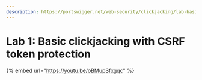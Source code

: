 ```yaml
---
description: https://portswigger.net/web-security/clickjacking/lab-basic-csrf-protected
---
```


# Lab 1: Basic clickjacking with CSRF token protection

{% embed url="https://youtu.be/oBMupSfxgqc" %}
